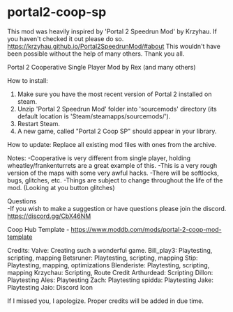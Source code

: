 # portal2-coop-sp
This mod was heavily inspired by 'Portal 2 Speedrun Mod' by Krzyhau.
If you haven't checked it out please do so. https://krzyhau.github.io/Portal2SpeedrunMod/#about
This wouldn't have been possible without the help of many others. Thank you all.

Portal 2 Cooperative Single Player Mod by Rex (and many others)

How to install:
1. Make sure you have the most recent version of Portal 2 installed on steam.
2. Unzip 'Portal 2 Speedrun Mod' folder into 'sourcemods' directory (its default location is 'Steam/steamapps/sourcemods/').
3. Restart Steam.
4. A new game, called "Portal 2 Coop SP" should appear in your library.

How to update:
Replace all existing mod files with ones from the archive.

Notes:
	-Cooperative is very different from single player, holding wheatley/frankenturrets are a great example of this.
	-This is a very rough version of the maps with some very awful hacks. 
	-There will be softlocks, bugs, glitches, etc.
	-Things are subject to change throughout the life of the mod. (Looking at you button glitches) 
	
	
Questions	
	-If you wish to make a suggestion or have questions please join the discord. https://discord.gg/CbX46NM
 
Coop Hub Template - https://www.moddb.com/mods/portal-2-coop-mod-template

Credits:
Valve: Creating such a wonderful game.
Bill_play3: Playtesting, scripting, mapping
Betsruner: Playtesting, scripting, mapping
Stip: Playtesting, mapping, optimizations
Blenderiste: Playtesting, scripting, mapping
Krzychau: Scripting, Route Credit
Arthurdead: Scripting
Dillon: Playtesting
Ales: Playtesting
Zach: Playtesting
spidda: Playtesting
Jake: Playtesting
Jaio: Discord Icon

If I missed you, I apologize. 
Proper credits will be added in due time.



